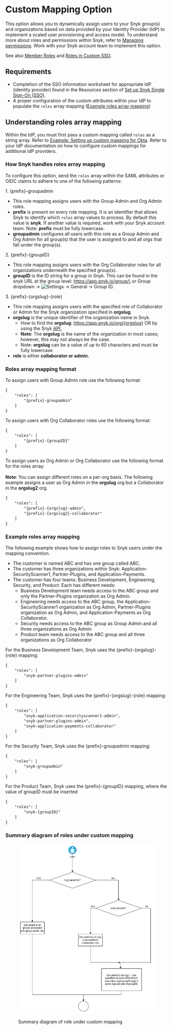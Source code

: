 # Custom Mapping Option

This option allows you to dynamically assign users to your Snyk group(s) and organizations based on data provided by your Identity Provider (IdP) to implement a scaled user provisioning and access model. To understand more about roles and permissions within Snyk, refer to [Managing permissions](../../managing-users-and-permissions/managing-permissions.md). Work with your Snyk account team to implement this option.

See also [Member Roles](../../managing-users-and-permissions/member-roles.md) and [Roles in Custom SSO](../../managing-users-and-permissions/member-roles.md#roles-in-custom-sso).

## Requirements

* Completion of the SSO information worksheet for appropriate IdP (identity provider)  found in the Resources section of [Set up Snyk Single Sign-On (SSO)](../set-up-snyk-single-sign-on-sso.md).
* A proper configuration of the custom attributes within your IdP to populate the `roles` array mapping ([Example roles array mapping](./#example-roles-array-mapping))

## Understanding roles array mapping

Within the IdP, you must first pass a custom mapping called `roles` as a string array. Refer to [Example: Setting up custom mapping for Okta](example-setting-up-custom-mapping-for-okta.md). Refer to your IdP documentation on how to configure custom mappings for additional IdP providers.

### How Snyk handles roles array mapping

To configure this option, send the `roles` array within the SAML attributes or OIDC claims to adhere to one of the following patterns:

1\. {prefix}-groupadmin

* This role mapping assigns users with the Group Admin and Org Admin roles.
* **prefix** is present on every role mapping. It is an identifier that allows Snyk to identify which `roles` array values to process. By default this value is **snyk**. If another value is required, work with your Snyk account team. Note: **prefix** must be fully lowercase.
* **groupadmin** configures all users with this role as a Group Admin and Org Admin for all group(s) that the user is assigned to and all orgs that fall under the group(s).

2\. {prefix}-{groupID}

* This role mapping assigns users with the Org Collaborator roles for all organizations underneath the specified group(s).
* **groupID** is the ID string for a group in Snyk. This can be found in the snyk URL at the group level: https://app.snyk.io/group/\<Group ID> or Group dropdown -> ![Settings](../../../../.gitbook/assets/cog\_icon.png) -> General -> Group ID.

3\. {prefix}-{orgslug}-{role}

* This role mapping assigns users with the specified role of Collaborator or Admin for the Snyk organization specified in **orgslug**.
* **orgslug** is the unique identifier of the organization name in Snyk.
  * How to find the **orgslug**: https://app.snyk.io/org/{orgslug} OR by using the Snyk [API.](https://snyk.docs.apiary.io/#reference/groups/list-all-organizations-in-a-group/list-all-organizations-in-a-group)
  * **Note**: The **orgslug** is the name of the organization in most cases; however, this may not always be the case.
  * Note: **orgslug** can be a value of up to 60 characters and must be fully lowercase
* **role** is either **collaborator or admin.**

### Roles array mapping format

To assign users with Group Admin role use the following format:

```
{
    "roles": [
        "{prefix}-groupadmin"
    ]
}
```

To assign users with Org Collaborator roles use the following format:

```
{
    "roles": [
        "{prefix}-{groupID}"
    ]
}
```

To assign users as Org Admin or Org Collaborator use the following format for the roles array:\
\
**Note**: You can assign different roles on a per-org basis. The following example assigns a user as Org Admin in the **orgslug** org but a Collaborator in the **orgslug2** org.

```
{
    "roles": [
        "{prefix}-{orgslug}-admin",
        "{prefix}-{orgslug2}-collaborator"
    ]
}
```

### Example roles array mapping

The following example shows how to assign roles to Snyk users under the mapping convention.

* The customer is named ABC and has one group called ABC.
* The customer has three organizations within Snyk: Application-SecurityScanner1, Partner-Plugins, and Application-Payments.
* The customer has four teams: Business Development, Engineering, Security, and Product. Each has different needs:
  * Business Development team needs access to the ABC group and only the Partner-Plugins organization as Org Admin.
  * Engineering needs access to the ABC group, the Application-SecurityScanner1 organization as Org Admin, Partner-Plugins organization as Org Admin, and Application-Payments as Org Collaborator.
  * Security needs access to the ABC group as Group Admin and all three organizations as Org Admin
  * Product team needs access to the ABC group and all three organizations as Org Collaborator

For the Business Development Team, Snyk uses the {prefix}-{orgslug}-{role} mapping:

```
{
    "roles": [
        "snyk-partner-plugins-admin"
    ]
}
```

For the Engineering Team, Snyk uses the {prefix}-{orgslug}-{role} mapping:

```
{
    "roles": [
        "snyk-application-securityscanner1-admin",
        "snyk-partner-plugins-admin",
        "snyk-application-payments-collaborator"
    ]
}
```

For the Security Team, Snyk uses the {prefix}-groupadmin mapping:

```
{
    "roles": [
        "snyk-groupadmin"
    ]
}
```

For the Product Team, Snyk uses the {prefix}-{groupID} mapping, where the value of groupID must be inserted

```
{
    "roles": [
        "snyk-{groupID}"
    ]
}
```

### Summary diagram of roles under custom mapping

<figure><img src="../../../../.gitbook/assets/custom-mapping-screenshot.png" alt="Summary diagram of role under custom mapping"><figcaption><p>Summary diagram of role under custom mapping</p></figcaption></figure>
